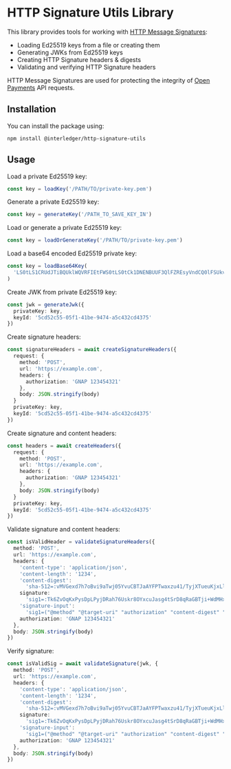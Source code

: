 # HTTP Signature Utils Library

This library provides tools for working with [HTTP Message Signatures](https://datatracker.ietf.org/doc/draft-ietf-httpbis-message-signatures):

- Loading Ed25519 keys from a file or creating them
- Generating JWKs from Ed25519 keys
- Creating HTTP Signature headers & digests
- Validating and verifying HTTP Signature headers

HTTP Message Signatures are used for protecting the integrity of [Open Payments](https://openpayments.dev/introduction/http-signatures/) API requests.

## Installation

You can install the package using:

```shell
npm install @interledger/http-signature-utils
```

## Usage

Load a private Ed25519 key:

```ts
const key = loadKey('/PATH/TO/private-key.pem')
```

Generate a private Ed25519 key:

```ts
const key = generateKey('/PATH_TO_SAVE_KEY_IN')
```

Load or generate a private Ed25519 key:

```ts
const key = loadOrGenerateKey('/PATH/TO/private-key.pem')
```

Load a base64 encoded Ed25519 private key:

```ts
const key = loadBase64Key(
  'LS0tLS1CRUdJTiBQUklWQVRFIEtFWS0tLS0tCk1DNENBUUF3QlFZREsyVndCQ0lFSUkvWHBwdkZPOWltNE9odWkxNytVMnpWNUNuMDJBWXBZWFpwcUlSQ1M0UFkKLS0tLS1FTkQgUFJJVkFURSBLRVktLS0tLQo='
)
```

Create JWK from private Ed25519 key:

```ts
const jwk = generateJwk({
  privateKey: key,
  keyId: '5cd52c55-05f1-41be-9474-a5c432cd4375'
})
```

Create signature headers:

```ts
const signatureHeaders = await createSignatureHeaders({
  request: {
    method: 'POST',
    url: 'https://example.com',
    headers: {
      authorization: 'GNAP 123454321'
    },
    body: JSON.stringify(body)
  }
  privateKey: key,
  keyId: '5cd52c55-05f1-41be-9474-a5c432cd4375'
})
```

Create signature and content headers:

```ts
const headers = await createHeaders({
  request: {
    method: 'POST',
    url: 'https://example.com',
    headers: {
      authorization: 'GNAP 123454321'
    },
    body: JSON.stringify(body)
  }
  privateKey: key,
  keyId: '5cd52c55-05f1-41be-9474-a5c432cd4375'
})
```

Validate signature and content headers:

```ts
const isValidHeader = validateSignatureHeaders({
  method: 'POST',
  url: 'https://example.com',
  headers: {
    'content-type': 'application/json',
    'content-length': '1234',
    'content-digest':
      'sha-512=:vMVGexd7h7oBvi9aTwj05YvuCBTJaAYFPTwaxzu41/TyjXTueuKjxLlnTOhQfxE+YdA/QTiSXEkWh4gZ5zDZLg==:',
    signature:
      'sig1=:Tk6ZvOqKxPysDpLPyjDRah76Uskr8OYxcuJasg4tSrD8qRaGBTji+WdMHxkkTqUX1cASaoqAdE3s7YDUFmlnCw==:',
    'signature-input':
      'sig1=("@method" "@target-uri" "authorization" "content-digest" "content-length" "content-type");created=1670837620;keyid="keyid-97a3a431-8ee1-48fc-ac85-70e2f5eba8e5";alg="ed25519"',
    authorization: 'GNAP 123454321'
  },
  body: JSON.stringify(body)
})
```

Verify signature:

```ts
const isValidSig = await validateSignature(jwk, {
  method: 'POST',
  url: 'https://example.com',
  headers: {
    'content-type': 'application/json',
    'content-length': '1234',
    'content-digest':
      'sha-512=:vMVGexd7h7oBvi9aTwj05YvuCBTJaAYFPTwaxzu41/TyjXTueuKjxLlnTOhQfxE+YdA/QTiSXEkWh4gZ5zDZLg==:',
    signature:
      'sig1=:Tk6ZvOqKxPysDpLPyjDRah76Uskr8OYxcuJasg4tSrD8qRaGBTji+WdMHxkkTqUX1cASaoqAdE3s7YDUFmlnCw==:',
    'signature-input':
      'sig1=("@method" "@target-uri" "authorization" "content-digest" "content-length" "content-type");created=1670837620;keyid="keyid-97a3a431-8ee1-48fc-ac85-70e2f5eba8e5";alg="ed25519"',
    authorization: 'GNAP 123454321'
  },
  body: JSON.stringify(body)
})
```
